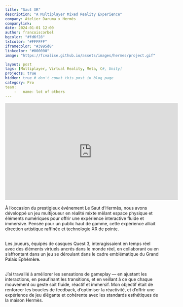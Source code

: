 ```yaml
---
title: "Saut XR"
description: "A Multiplayer Mixed Reality Experience"
company: Atelier Daruma x Hermès
companylink: 
date: 2024-01-01 12:00
author: francoiscorbel
bgcolor: "#fd6f28"
txtcolor: "#FFFFFF"
iframecolor: "#3995d8"
linkcolor: "#000000"
image: "https://fcvalise.github.io/assets/images/hermes/project.gif"

layout: post
tags: [Multiplayer, Virtual Reality, Meta, C#, Unity]
projects: true
hidden: true # don't count this post in blog page
category: Pro
team:
    -   name: lot of others
---
```

<div class="video general-margin">
    <iframe width="560" height="315" src="https://www.youtube.com/embed/a_TV1Ujf3UQ?si=QneEuIevJGxtdEhw" frameborder="0" allowfullscreen></iframe>
</div>

<div class="text justify general-margin">
<br>
À l’occasion du prestigieux événement Le Saut d’Hermès, nous avons développé un jeu multijoueur en réalité mixte mêlant espace physique et éléments numériques pour offrir une expérience interactive fluide et immersive. Pensée pour un public haut de gamme, cette expérience alliait direction artistique raffinée et technologie XR de pointe.
<br>
<br>

Les joueurs, équipés de casques Quest 3, interagissaient en temps réel avec des éléments virtuels ancrés dans le monde réel, en collaborant ou en s’affrontant dans un jeu se déroulant dans le cadre emblématique du Grand Palais Éphémère.
<br>

</div>

<div class="text justify general-margin">
<br>
J’ai travaillé à améliorer les sensations de gameplay — en ajustant les interactions, en peaufinant les transitions, et en veillant à ce que chaque mouvement ou geste soit fluide, réactif et immersif. Mon objectif était de renforcer les boucles de feedback, d’optimiser la réactivité, et d’offrir une expérience de jeu élégante et cohérente avec les standards esthétiques de la maison Hermès.
<br>

</div>
